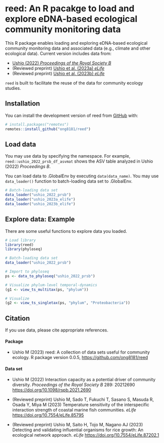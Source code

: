 
# reed: An R pacakge to load and explore eDNA-based ecological community monitoring data

<!-- badges: start -->
<!-- badges: end -->

This R package enables loading and exploring eDNA-based ecological community monitoring data and associated data (e.g., climate and other ecological data). Current version includes data from:

- [Ushio (2022) _Proceedings of the Royal Society B_](https://doi.org/10.1098/rspb.2021.2690)
- (Reviewed preprint) [Ushio et al. (2023a) _eLife_](https://doi.org/10.7554/eLife.85795.2)
- (Reviewed preprint) [Ushio et al. (2023b) _eLife_](https://doi.org/10.7554/eLife.87202.1)


`reed` is built to facilitate the reuse of the data for community ecology studies.

## Installation

You can install the development version of reed from [GitHub](https://github.com/) with:

``` r
# install.packages("remotes")
remotes::install_github("ong8181/reed")
```

## Load data

You may use data by specifying the namespace. For example, `reed::ushio_2022_prsb_df_asvmat` shows the ASV table analyzed in Ushio (2022) _Proceedings B_.

You can load data to .GlobalEnv by executing `data(data_name)`. You may use `data_loader()` function to batch-loading data set to .GlobalEnv.

```r
# Batch-loading data set
data_loader("ushio_2022_prsb")
data_loader("ushio_2023a_elife")
data_loader("ushio_2023b_elife")
```

## Explore data: Example

There are some useful functions to explore data you loaded.

```r
# Load library
library(reed)
library(phyloseq)

# Batch-loading data set
data_loader("ushio_2022_prsb")

# Import to phyloseq
ps <- data_to_phyloseq("ushio_2022_prsb")

# Visualize phylum-level temporal-dynamics
(g1 <- view_ts_multitax(ps, "phylum"))

# Visualize 
(g2 <- view_ts_singletax(ps, "phylum", "Proteobacteria"))
```

## Citation

If you use data, please cite appropriate references.

#### Package

- Ushio M (2023) reed: A collection of data sets useful for community ecology. R package version 0.0.5, https://github.com/ong8181/reed

#### Data set
- Ushio M (2022) Interaction capacity as a potential driver of community diversity. _Proceedings of the Royal Society B_ 289: 20212690 https://doi.org/10.1098/rspb.2021.2690

- (Reviewed preprint) Ushio M, Sado T, Fukuchi T, Sasano S, Masuda R, Osada Y, Miya M (2023) Temperature sensitivity of the interspecific interaction strength of coastal marine fish communities. _eLife_ https://doi.org/10.7554/eLife.85795

- (Reviewed preprint) Ushio M, Saito H, Tojo M, Nagano AJ (2023) Detecting and validating influential organisms for rice growth: An ecological network approach. _eLife_ https://doi.org/10.7554/eLife.87202.1
